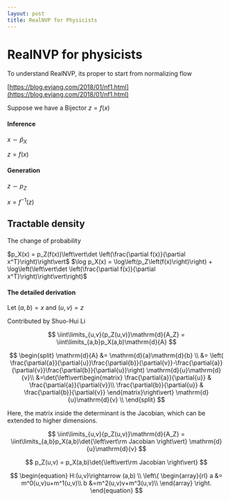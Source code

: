 ```yaml
---
layout: post
title: RealNVP for Physicists
---
```

# RealNVP for physicists
To understand RealNVP, its proper to start from normalizing flow

[https://blog.evjang.com/2018/01/nf1.html](https://blog.evjang.com/2018/01/nf1.html)

Suppose we have a Bijector $z=f(x)$

#### Inference 

$x\sim \hat p_X$

$z=f(x)$

#### Generation

$z\sim p_Z$

 $x=f^{-1}(z)$

## Tractable density

The change of probability

$p_X(x) = p_Z(f(x))\left\vert\det \left(\frac{\partial f(x)}{\partial x^T}\right)\right\vert$
$\log p_X(x) = \log\left(p_Z\left(f(x)\right)\right) + \log\left(\left\vert\det \left(\frac{\partial f(x)}{\partial x^T}\right)\right\vert\right)$



#### The detailed derivation
Let $(a, b) = x$ and $(u, v) = z$

Contributed by Shuo-Hui Li

$$
\iint\limits_{u,v}{p_Z(u,v)}\mathrm{d}{A_Z} = \iint\limits_{a,b}p_X(a,b)\mathrm{d}{A}
$$

$$
\begin{split}
\mathrm{d}{A} &= \mathrm{d}{a}\mathrm{d}{b} \\
&= \left( \frac{\partial{a}}{\partial{u}}\frac{\partial{b}}{\partial{v}}-\frac{\partial{a}}{\partial{v}}\frac{\partial{b}}{\partial{u}}\right) \mathrm{d}{u}\mathrm{d}{v}\\
&=\det{\left\vert\begin{matrix}
\frac{\partial{a}}{\partial{u}} & \frac{\partial{a}}{\partial{v}}\\
\frac{\partial{b}}{\partial{u}} & \frac{\partial{b}}{\partial{v}}
\end{matrix}\right\vert} \mathrm{d}{u}\mathrm{d}{v} \\
\end{split}
$$

Here, the matrix inside the determinant is the Jacobian,
which can be extended to higher dimensions.

$$
\iint\limits_{u,v}{p_Z(u,v)}\mathrm{d}{A_Z} = \iint\limits_{a,b}p_X(a,b)\det{\left\vert\rm Jacobian \right\vert} \mathrm{d}{u}\mathrm{d}{v}
$$

$$
p_Z(u,v) = p_X(a,b)\det{\left\vert\rm Jacobian \right\vert}
$$

$$
\begin{equation}
H:(u,v)\rightarrow (a,b) \\
\left\{
\begin{array}{rl}
a &= m^0(u,v)u+m^1(u,v)\\
b &=m^2(u,v)v+m^3(u,v)\\
\end{array}
\right.
\end{equation}
$$
